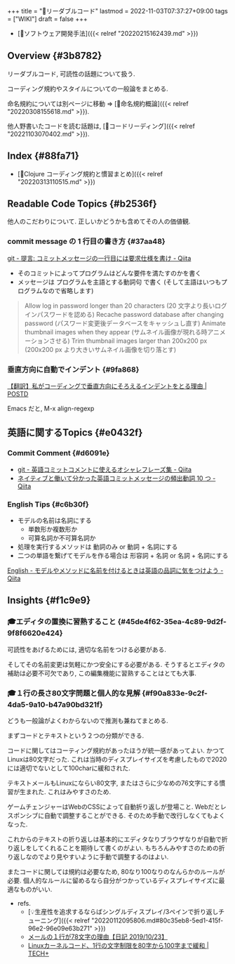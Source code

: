 +++
title = "📝リーダブルコード"
lastmod = 2022-11-03T07:37:27+09:00
tags = ["WIKI"]
draft = false
+++

-   [📂ソフトウェア開発手法]({{< relref "20220215162439.md" >}})


## Overview {#3b8782}

リーダブルコード, 可読性の話題について扱う.

コーディング規約やスタイルについての一般論をまとめる.

命名規約については別ページに移動 => [📝命名規約概論]({{< relref "20220308155618.md" >}}).

他人野書いたコードを読む話題は, [📝コードリーディング]({{< relref "20221103070402.md" >}}).


## Index {#88fa71}

-   [📝Clojure コーディング規約と慣習まとめ]({{< relref "20220313110515.md" >}})


## Readable Code Topics {#b2536f}

他人のこだわりについて. 正しいかどうかも含めてその人の価値観.


### commit message の 1 行目の書き方 {#37aa48}

[git - 提言: コミットメッセージの一行目には要求仕様を書け - Qiita](http://qiita.com/magicant/items/882b5142c4d5064933bc)

-   そのコミットによってプログラムはどんな要件を満たすのかを書く
-   メッセージは プログラムを主語とする動詞句 で書く
    (そして主語はいつもプログラムなので省略します)

> Allow log in password longer than 20 characters (20 文字より長いログインパスワードを認める)
> Recache password database after changing password (パスワード変更後データベースをキャッシュし直す)
> Animate thumbnail images when they appear (サムネイル画像が現れる時アニメーションさせる)
> Trim thumbnail images larger than 200x200 px (200x200 px より大きいサムネイル画像を切り落とす)


### 垂直方向に自動でインデント {#9fa868}

[【翻訳】私がコーディングで垂直方向にそろえるインデントをとる理由 | POSTD](http://postd.cc/why-i-vertically-align-my-code-and-you-should-too/#)

Emacs だと, M-x align-regexp


## 英語に関するTopics {#e0432f}


### Commit Comment {#d6091e}

-   [git - 英語コミットコメントに使えるオシャレフレーズ集 - Qiita](http://qiita.com/ken_c_lo/items/4cb49f0fb74e8778804d)
-   [ネイティブと働いて分かった英語コミットメッセージの頻出動詞 10 つ - Qiita](http://qiita.com/gogotanaka/items/b65e1b081fa976e5d754#)


### English Tips {#c6b30f}

-   モデルの名前は名詞にする
    -   単数形か複数形か
    -   可算名詞か不可算名詞か
-   処理を実行するメソッドは 動詞のみ or 動詞 + 名詞にする
-   二つの単語を繋げてモデルを作る場合は 形容詞 + 名詞 or 名詞 + 名詞にする

[English - モデルやメソッドに名前を付けるときは英語の品詞に気をつけよう - Qiita](http://qiita.com/jnchito/items/459d58ba652bf4763820)


## Insights {#f1c9e9}


### 🎓エディタの置換に習熟すること {#45de4f62-35ea-4c89-9d2f-9f8f6620e424}

可読性をあげるためには, 適切な名前をつける必要がある.

そしてその名前変更は気軽にかつ安全にする必要がある. そうするとエディタの補助は必要不可欠であり, この編集機能に習熟することはとても大事.


### 🎓１行の長さ80文字問題と個人的な見解 {#f90a833e-9c2f-4da5-9a10-b47a90bd321f}

どうも一般論がよくわからないので推測も兼ねてまとめる.

まずコードとテキストという２つの分類ができる.

コードに関してはコーティング規約があったほうが統一感があってよい. かつてLinuxは80文字だった. これは当時のディスプレイサイズを考慮したもので2020には適切でないとして100charに緩和された.

テキストメールもLinuxにならい80文字, またはさらに少なめの76文字にする慣習が生まれた. これはみやすさのため.

ゲームチェンジャーはWebのCSSによって自動折り返しが登場こと. Webだとレスポンシブに自動で調整することができる. そのため手動で改行しなくてもよくなった.

これからのテキストの折り返しは基本的にエディタなりブラウザなりが自動で折り返しをしてくれることを期待して書くのがよい. もちろんみやすさのための折り返しなのでより見やすいように手動で調整するのはよい.

またコードに関しては規約は必要なため, 80なり100なりのなんらかのルールが必要. 個人的なルールに留めるなら自分がつかっているディスプレイサイズに最適なものがいい.

-   refs.
    -   [💡生産性を追求するならばシングルディスプレイ/3ペインで折り返しチューニング]({{< relref "20220112095806.md#80c35eb8-5ed1-415f-96e2-96e09e63b271" >}})
    -   [メールの１行が78文字の理由【日記 2019/10/23】](https://www.wizforest.com/diary/191023.html)
    -   [Linuxカーネルコード、1行の文字制限を80字から100字まで緩和 | TECH+](https://news.mynavi.jp/techplus/article/20200602-1047066/)
